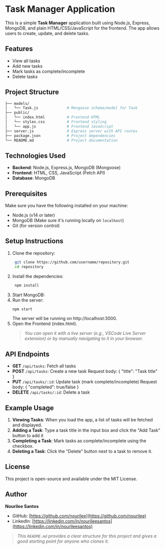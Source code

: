 # Task Manager Application

This is a simple **Task Manager** application built using Node.js, Express, MongoDB, and plain HTML/CSS/JavaScript for the frontend. The app allows users to create, update, and delete tasks.

## Features

- View all tasks
- Add new tasks
- Mark tasks as complete/incomplete
- Delete tasks

## Project Structure

```bash
├── models/
│   └── Task.js             # Mongoose schema/model for Task
├── public/
│   └── index.html          # Frontend HTML
│   └── styles.css          # Frontend styling
│   └── app.js              # Frontend JavaScript
├── server.js               # Express server with API routes
├── package.json            # Project dependencies
└── README.md               # Project documentation
```

## Technologies Used
- **Backend**: Node.js, Express.js, MongoDB (Mongoose)
- **Frontend**: HTML, CSS, JavaScript (Fetch API)
- **Database**: MongoDB
  
## Prerequisites
Make sure you have the following installed on your machine:
- Node.js (v14 or later)
- MongoDB (Make sure it's running locally on `localhost`)
- Git (for version control)

## Setup Instructions
1. Clone the repository:
   ```bash
    git clone https://github.com/username/repository.git
    cd repository
   ```
1. Install the dependencies:
   ```bash
    npm install
   ```
1. Start MongoDB:
2. Run the server:
   ```bash
   npm start
   ```
   The server will be running on http://localhost:3000.
3. Open the Frontend (index.html). 
   > *You can open it with a live server (e.g., VSCode Live Server extension) or by manually navigating to it in your browser.*

## API Endpoints
- **GET** `/api/tasks`: Fetch all tasks
- **POST** `/api/tasks`: Create a new task
Request body: { "title": "Task title" }
- **PUT** `/api/tasks/:id`: Update task (mark complete/incomplete)
Request body: { "completed": true/false }
- **DELETE** `/api/tasks/:id`: Delete a task

## Example Usage
1. **Viewing Tasks**: When you load the app, a list of tasks will be fetched and displayed.
2. **Adding a Task**: Type a task title in the input box and click the "Add Task" button to add it
3. **Completing a Task**: Mark tasks as complete/incomplete using the checkbox.
4. **Deleting a Task**: Click the "Delete" button next to a task to remove it.

## License
This project is open-source and available under the MIT License.

## Author

**Nourilee Santos**

- GitHub: [https://github.com/nourilee](https://github.com/nourilee)
- LinkedIn: [https://linkedin.com/in/nourileesantos](https://linkedin.com/in/nourileesantos)

> *This `README.md` provides a clear structure for this project and gives a good starting point for anyone who clones it.*
